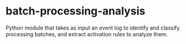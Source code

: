 # batch-processing-analysis
Python module that takes as input an event log to identify and classify processing batches, and extract activation rules to analyze them.
